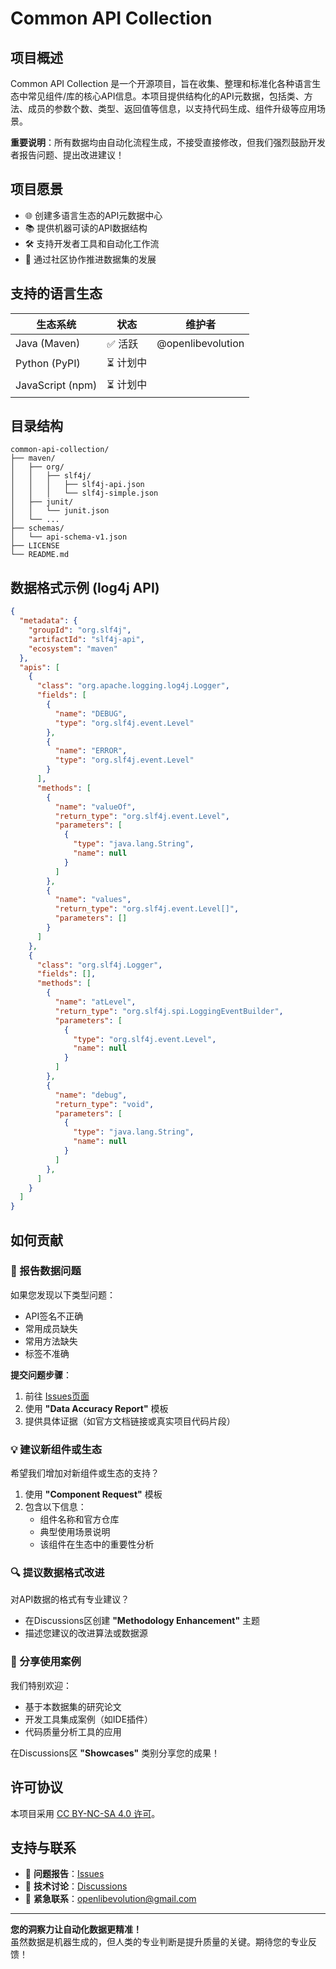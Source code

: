 # Common API Collection

## 项目概述
Common API Collection 是一个开源项目，旨在收集、整理和标准化各种语言生态中常见组件/库的核心API信息。本项目提供结构化的API元数据，包括类、方法、成员的参数个数、类型、返回值等信息，以支持代码生成、组件升级等应用场景。

**重要说明**：所有数据均由自动化流程生成，不接受直接修改，但我们强烈鼓励开发者报告问题、提出改进建议！

## 项目愿景
- 🌐 创建多语言生态的API元数据中心
- 📚 提供机器可读的API数据结构
- 🛠️ 支持开发者工具和自动化工作流
- 🤝 通过社区协作推进数据集的发展

## 支持的语言生态
| 生态系统 | 状态       | 维护者       |
|----------|------------|--------------|
| Java (Maven) | ✅ 活跃 | @openlibevolution |
| Python (PyPI) | ⏳ 计划中 |  |
| JavaScript (npm) | ⏳ 计划中 |  |

## 目录结构
```
common-api-collection/
├── maven/
│   ├── org/
│   │   ├── slf4j/
│   │   │   ├── slf4j-api.json
│   │   │   └── slf4j-simple.json
│   ├── junit/
│   │   └── junit.json
│   └── ... 
├── schemas/
│   └── api-schema-v1.json
├── LICENSE
└── README.md
```

## 数据格式示例 (log4j API)
```json
{
  "metadata": {
    "groupId": "org.slf4j",
    "artifactId": "slf4j-api",
    "ecosystem": "maven"
  },
  "apis": [
    {
      "class": "org.apache.logging.log4j.Logger",
      "fields": [
        {
          "name": "DEBUG",
          "type": "org.slf4j.event.Level"
        },
        {
          "name": "ERROR",
          "type": "org.slf4j.event.Level"
        }
      ],
      "methods": [
        {
          "name": "valueOf",
          "return_type": "org.slf4j.event.Level",
          "parameters": [
            {
              "type": "java.lang.String",
              "name": null
            }
          ]
        },
        {
          "name": "values",
          "return_type": "org.slf4j.event.Level[]",
          "parameters": []
        }
      ]
    },
    {
      "class": "org.slf4j.Logger",
      "fields": [],
      "methods": [
        {
          "name": "atLevel",
          "return_type": "org.slf4j.spi.LoggingEventBuilder",
          "parameters": [
            {
              "type": "org.slf4j.event.Level",
              "name": null
            }
          ]
        },
        {
          "name": "debug",
          "return_type": "void",
          "parameters": [
            {
              "type": "java.lang.String",
              "name": null
            }
          ]
        },
      ]
    }
  ]
}
```

## 如何贡献

### 🐛 报告数据问题
如果您发现以下类型问题：
- API签名不正确
- 常用成员缺失
- 常用方法缺失
- 标签不准确

**提交问题步骤**：
1. 前往 [Issues页面](https://github.com/OpenLibEvolution/CommonAPICollection/issues)
2. 使用 **"Data Accuracy Report"** 模板
3. 提供具体证据（如官方文档链接或真实项目代码片段）

### 💡 建议新组件或生态
希望我们增加对新组件或生态的支持？
1. 使用 **"Component Request"** 模板
2. 包含以下信息：
   - 组件名称和官方仓库
   - 典型使用场景说明
   - 该组件在生态中的重要性分析

### 🔍 提议数据格式改进
对API数据的格式有专业建议？
- 在Discussions区创建 **"Methodology Enhancement"** 主题
- 描述您建议的改进算法或数据源

### 🚀 分享使用案例
我们特别欢迎：
- 基于本数据集的研究论文
- 开发工具集成案例（如IDE插件）
- 代码质量分析工具的应用

在Discussions区 **"Showcases"** 类别分享您的成果！

## 许可协议
本项目采用 [CC BY-NC-SA 4.0 许可](LICENSE)。

## 支持与联系

- 🐞 **问题报告**：[Issues](https://github.com/OpenLibEvolution/CommonAPICollection/issues)
- 💬 **技术讨论**：[Discussions](https://github.com/OpenLibEvolution/CommonAPICollection/discussions)
- 📧 **紧急联系**：openlibevolution@gmail.com

---

**您的洞察力让自动化数据更精准！**  
虽然数据是机器生成的，但人类的专业判断是提升质量的关键。期待您的专业反馈！